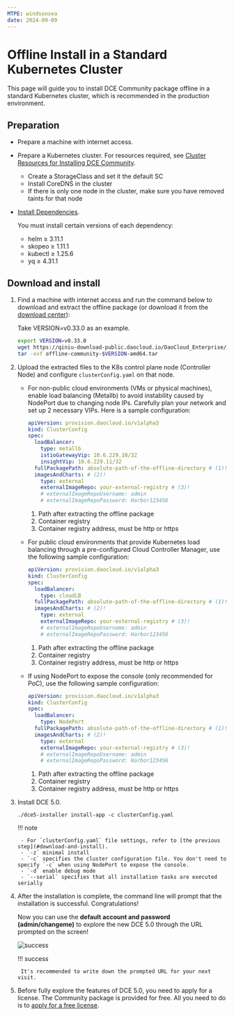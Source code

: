 ```yaml
---
MTPE: windsonsea
date: 2024-09-09
---
```


# Offline Install in a Standard Kubernetes Cluster

This page will guide you to install DCE Community package offline in a standard Kubernetes cluster, which is recommended in the production environment.

## Preparation

- Prepare a machine with internet access.

- Prepare a Kubernetes cluster. For resources required, see [Cluster Resources for Installing DCE Community](../resources.md).

    - Create a StorageClass and set it the default SC
    - Install CoreDNS in the cluster
    - If there is only one node in the cluster, make sure you have removed taints for that node

- [Install Dependencies](../../install-tools.md).

    You must install certain versions of each dependency:

    - helm ≥ 3.11.1
    - skopeo ≥ 1.11.1
    - kubectl ≥ 1.25.6
    - yq ≥ 4.31.1

## Download and install

1. Find a machine with internet access and run the command below to download and extract the
   offline package (or download it from the [download center](../../../download/index.md)):

    Take VERSION=v0.33.0 as an example.

    ```bash
    export VERSION=v0.33.0
    wget https://qiniu-download-public.daocloud.io/DaoCloud_Enterprise/dce5/offline-community-$VERSION-amd64.tar
    tar -xvf offline-community-$VERSION-amd64.tar
    ```

1. Upload the extracted files to the K8s control plane node (Controller Node) and configure `clusterConfig.yaml` on that node.

    - For non-public cloud environments (VMs or physical machines), enable load balancing (Metallb) to avoid instability caused by NodePort due to changing node IPs. Carefully plan your network and set up 2 necessary VIPs. Here is a sample configuration:

        ```yaml title="clusterConfig.yaml"
        apiVersion: provision.daocloud.io/v1alpha3
        kind: ClusterConfig
        spec:
          loadBalancer:
            type: metallb
            istioGatewayVip: 10.6.229.10/32
            insightVip: 10.6.229.11/32
          fullPackagePath: absolute-path-of-the-offline-directory # (1)!
          imagesAndCharts: # (2)!
            type: external 
            externalImageRepo: your-external-registry # (3)!
            # externalImageRepoUsername: admin
            # externalImageRepoPassword: Harbor123456
        ```

        1. Path after extracting the offline package
        2. Container registry
        3. Container registry address, must be http or https

    - For public cloud environments that provide Kubernetes load balancing through a pre-configured Cloud Controller Manager, use the following sample configuration:

        ```yaml title="clusterConfig.yaml"
        apiVersion: provision.daocloud.io/v1alpha3
        kind: ClusterConfig
        spec:
          loadBalancer:
            type: cloudLB
          fullPackagePath: absolute-path-of-the-offline-directory # (1)!
          imagesAndCharts: # (2)!
            type: external
            externalImageRepo: your-external-registry # (3)!
            # externalImageRepoUsername: admin
            # externalImageRepoPassword: Harbor123456
        ```

        1. Path after extracting the offline package
        2. Container registry
        3. Container registry address, must be http or https

    - If using NodePort to expose the console (only recommended for PoC), use the following sample configuration:

        ```yaml title="clusterConfig.yaml"
        apiVersion: provision.daocloud.io/v1alpha3
        kind: ClusterConfig
        spec:
          loadBalancer:
            type: NodePort
          fullPackagePath: absolute-path-of-the-offline-directory # (1)!
          imagesAndCharts: # (2)!
            type: external 
            externalImageRepo: your-external-registry # (3)!
            # externalImageRepoUsername: admin
            # externalImageRepoPassword: Harbor123456
        ```

        1. Path after extracting the offline package
        2. Container registry
        3. Container registry address, must be http or https

1. Install DCE 5.0.

    ```shell
    ./dce5-installer install-app -c clusterConfig.yaml
    ```

    !!! note

        - For `clusterConfig.yaml` file settings, refer to [the previous step](#download-and-install).
        - `-z` minimal install
        - `-c` specifies the cluster configuration file. You don't need to specify `-c` when using NodePort to expose the console.
        - `-d` enable debug mode
        - `--serial` specifies that all installation tasks are executed serially

1. After the installation is complete, the command line will prompt that the installation is successful. Congratulations!
    
    Now you can use the **default account and password (admin/changeme)** to explore the new DCE 5.0 through the URL prompted on the screen!

    ![success](https://docs.daocloud.io/daocloud-docs-images/docs/install/images/success.png)

    !!! success

        It's recommended to write down the prompted URL for your next visit.

1. Before fully explore the features of DCE 5.0, you need to apply for a license.
   The Community package is provided for free. All you need to do is to
   [apply for a free license](../../../dce/license0.md).
